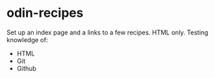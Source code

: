 # odin-recipes

Set up an index page and a links to a few recipes. HTML only. Testing knowledge of:
- HTML
- Git
- Github